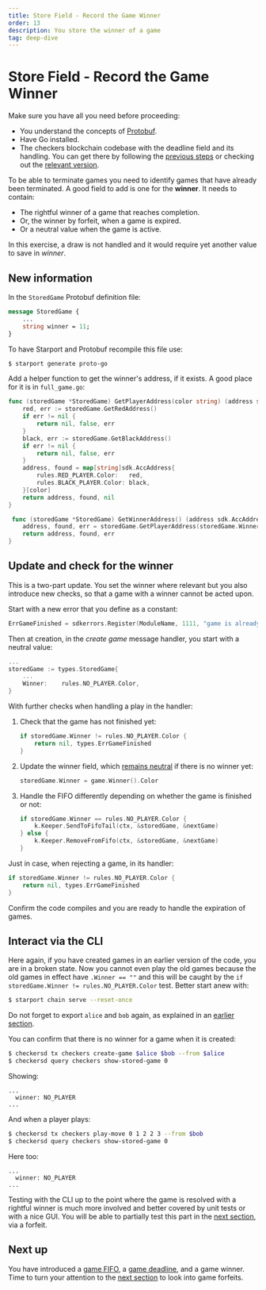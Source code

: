 ```yaml
---
title: Store Field - Record the Game Winner
order: 13
description: You store the winner of a game
tag: deep-dive
---
```


# Store Field - Record the Game Winner

<HighlightBox type="synopsis">

Make sure you have all you need before proceeding:

* You understand the concepts of [Protobuf](../2-main-concepts/protobuf.md).
* Have Go installed.
* The checkers blockchain codebase with the deadline field and its handling. You can get there by following the [previous steps](./game-deadline.md) or checking out the [relevant version](https://github.com/cosmos/b9-checkers-academy-draft/tree/game-deadline).

</HighlightBox>

To be able to terminate games you need to identify games that have already been terminated. A good field to add is one for the **winner**. It needs to contain:

* The rightful winner of a game that reaches completion.
* Or, the winner by forfeit, when a game is expired.
* Or a neutral value when the game is active.

In this exercise, a draw is not handled and it would require yet another value to save in _winner_.

## New information

In the `StoredGame` Protobuf definition file:

```protobuf [https://github.com/cosmos/b9-checkers-academy-draft/blob/af810f7/proto/checkers/stored_game.proto#L19]
message StoredGame {
    ...
    string winner = 11;
}
```

To have Starport and Protobuf recompile this file use:

```sh
$ starport generate proto-go
```

Add a helper function to get the winner's address, if it exists. A good place for it is in `full_game.go`:

```go [https://github.com/cosmos/b9-checkers-academy-draft/blob/af810f7/x/checkers/types/full_game.go#L50-L69]
func (storedGame *StoredGame) GetPlayerAddress(color string) (address sdk.AccAddress, found bool, err error) {
    red, err := storedGame.GetRedAddress()
    if err != nil {
        return nil, false, err
    }
    black, err := storedGame.GetBlackAddress()
    if err != nil {
        return nil, false, err
    }
    address, found = map[string]sdk.AccAddress{
        rules.RED_PLAYER.Color:   red,
        rules.BLACK_PLAYER.Color: black,
    }[color]
    return address, found, nil
}

 func (storedGame *StoredGame) GetWinnerAddress() (address sdk.AccAddress, found bool, err error) {
    address, found, err = storedGame.GetPlayerAddress(storedGame.Winner)
    return address, found, err
}
```

## Update and check for the winner

This is a two-part update. You set the winner where relevant but you also introduce new checks, so that a game with a winner cannot be acted upon.

Start with a new error that you define as a constant:

```go [https://github.com/cosmos/b9-checkers-academy-draft/blob/af810f7/x/checkers/types/errors.go#L22]
ErrGameFinished = sdkerrors.Register(ModuleName, 1111, "game is already finished")
```
Then at creation, in the _create game_ message handler, you start with a neutral value:

```go [https://github.com/cosmos/b9-checkers-academy-draft/blob/af810f7/x/checkers/keeper/msg_server_create_game.go#L32]
...
storedGame := types.StoredGame{
    ...
    Winner:    rules.NO_PLAYER.Color,
}
```

With further checks when handling a play in the handler:

1. Check that the game has not finished yet:

    ```go [https://github.com/cosmos/b9-checkers-academy-draft/blob/af810f7/x/checkers/keeper/msg_server_play_move.go#L23-L25]
    if storedGame.Winner != rules.NO_PLAYER.Color {
        return nil, types.ErrGameFinished
    }
    ```

2. Update the winner field, which [remains neutral](https://github.com/batkinson/checkers-go/blob/a09daeb/checkers/checkers.go#L165) if there is no winner yet:

    ```go [https://github.com/cosmos/b9-checkers-academy-draft/blob/af810f7/x/checkers/keeper/msg_server_play_move.go#L62]
    storedGame.Winner = game.Winner().Color
    ```

3. Handle the FIFO differently depending on whether the game is finished or not:

    ```go [https://github.com/cosmos/b9-checkers-academy-draft/blob/af810f7/x/checkers/keeper/msg_server_play_move.go#L69-L73]
    if storedGame.Winner == rules.NO_PLAYER.Color {
        k.Keeper.SendToFifoTail(ctx, &storedGame, &nextGame)
    } else {
        k.Keeper.RemoveFromFifo(ctx, &storedGame, &nextGame)
    }
    ```

Just in case, when rejecting a game, in its handler:

```go [https://github.com/cosmos/b9-checkers-academy-draft/blob/af810f7/x/checkers/keeper/msg_server_reject_game.go#L21-L23]
if storedGame.Winner != rules.NO_PLAYER.Color {
    return nil, types.ErrGameFinished
}
```

Confirm the code compiles and you are ready to handle the expiration of games.

## Interact via the CLI

Here again, if you have created games in an earlier version of the code, you are in a broken state. Now you cannot even play the old games because the old games in effect have `.Winner == ""` and this will be caught by the `if storedGame.Winner != rules.NO_PLAYER.Color` test. Better start anew with:

```sh
$ starport chain serve --reset-once
```

Do not forget to export `alice` and `bob` again, as explained in an [earlier section](./create-message.md).

You can confirm that there is no winner for a game when it is created:

```sh
$ checkersd tx checkers create-game $alice $bob --from $alice
$ checkersd query checkers show-stored-game 0
```

Showing:

```
...
  winner: NO_PLAYER
...
```

And when a player plays:

```sh
$ checkersd tx checkers play-move 0 1 2 2 3 --from $bob
$ checkersd query checkers show-stored-game 0
```

Here too:

```
...
  winner: NO_PLAYER
...
```

Testing with the CLI up to the point where the game is resolved with a rightful winner is much more involved and better covered by unit tests or with a nice GUI. You will be able to partially test this part in the [next section](./game-forfeit.md), via a forfeit.

## Next up

You have introduced a [game FIFO](./game-fifo.md), a [game deadline](./game-deadline.md), and a game winner. Time to turn your attention to the [next section](./game-forfeit.md) to look into game forfeits.
